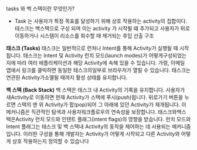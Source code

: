 tasks 와 백 스택이란  무엇인가?

- Task 는 사용자가 특정 목표를 달성하기 위해 상호 작용하는 activity의 집합이다. 테스크는 백스택으로 구성 되며 이는 activity 가 시작될 떄 추가되고 사용자가 뒤로 이동하거나 시스템이 리소스를 회수할 때 제거되는 후입 선출 구조


**태스크 (Tasks)**
태스크는 일반적으로 런처나 Intent를 통해 Activity가 실행될 때 시작됩니다. 태스크는 Intent 및 Activity 런치 모드(launch modes)가 어떻게구성되었는지에 따라 여러 애플리케이션과 해당 Activity에 속해 있을
수 있습니다. 가령, 이메일 앱에서 링크를 클릭하면 동일한 태스크의일부로 브라우저가 열릴 수 있습니다. 태스크는 연관된 Activity가소멸될 때까지 활성 상태를 유지합니다.

**백 스택 (Back Stack)**
백 스택은 태스크 내 Activity의 기록을 유지합니다. 사용자가 새Activity로 이동하면 현재 Activity가 스택에 푸시(push)됩니다. 뒤로가기 버튼을 누르면 스택의 맨 위 Activity가 팝(pop)되어 그 아래에
있던 Activity가 재개됩니다. 이 메커니즘은 직관적인 탐색과 사용자워크플로우의 연속성을 보장합니다.
태스크와백스택은Activity 런치 모드와 인텐트 플래그(intent flags)의 영향을 받습니다. 런치 모드와 Intent 플래그는 태스크 및 백 스택내 Activity의 동작을 제어하는 데 사용되는 메커니즘입니다. 이러한
구성을 통해 개발자는 Activity가 어떻게 시작되고 다른 Activity와
어떻게 상호 작용하는지 정의할 수 있습니다